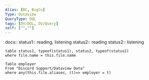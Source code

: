 ```yaml
---
Alias: [BC, BigCo]
Type: Dataview
QueryType: DQL
tags: [DV/DQL, DV/Query]
self: ["",""]
---
```

docs::
status1:: reading, listening
status2:: reading
status2:: listening

```dataview
table status1, typeof(status1), status2, typeof(status2)
where file.name = this.file.name

```




```dataview
Table employer
From "Discord Support/Dataview Data"
where any(this.file.aliases, (t)=> employer = t)
```
































